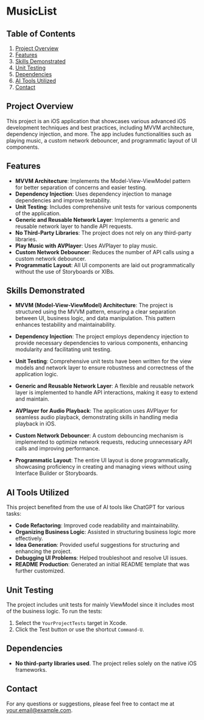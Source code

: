 # MusicList

## Table of Contents
1. [Project Overview](#project-overview)
2. [Features](#features)
3. [Skills Demonstrated](#skills-demonstrated)
4. [Unit Testing](#unit-testing)
5. [Dependencies](#dependencies)
6. [AI Tools Utilized](#ai-tools-utilized)
7. [Contact](#contact)

## Project Overview
This project is an iOS application that showcases various advanced iOS development techniques and best practices, including MVVM architecture, dependency injection, and more. The app includes functionalities such as playing music, a custom network debouncer, and programmatic layout of UI components.

## Features
- **MVVM Architecture**: Implements the Model-View-ViewModel pattern for better separation of concerns and easier testing.
- **Dependency Injection**: Uses dependency injection to manage dependencies and improve testability.
- **Unit Testing**: Includes comprehensive unit tests for various components of the application.
- **Generic and Reusable Network Layer**: Implements a generic and reusable network layer to handle API requests.
- **No Third-Party Libraries**: The project does not rely on any third-party libraries.
- **Play Music with AVPlayer**: Uses AVPlayer to play music.
- **Custom Network Debouncer**: Reduces the number of API calls using a custom network debouncer.
- **Programmatic Layout**: All UI components are laid out programmatically without the use of Storyboards or XIBs.

## Skills Demonstrated
- **MVVM (Model-View-ViewModel) Architecture**: The project is structured using the MVVM pattern, ensuring a clear separation between UI, business logic, and data manipulation. This pattern enhances testability and maintainability.
  
- **Dependency Injection**: The project employs dependency injection to provide necessary dependencies to various components, enhancing modularity and facilitating unit testing.

- **Unit Testing**: Comprehensive unit tests have been written for the view models and network layer to ensure robustness and correctness of the application logic.

- **Generic and Reusable Network Layer**: A flexible and reusable network layer is implemented to handle API interactions, making it easy to extend and maintain.

- **AVPlayer for Audio Playback**: The application uses AVPlayer for seamless audio playback, demonstrating skills in handling media playback in iOS.

- **Custom Network Debouncer**: A custom debouncing mechanism is implemented to optimize network requests, reducing unnecessary API calls and improving performance.

- **Programmatic Layout**: The entire UI layout is done programmatically, showcasing proficiency in creating and managing views without using Interface Builder or Storyboards.

## AI Tools Utilized
This project benefited from the use of AI tools like ChatGPT for various tasks:
- **Code Refactoring**: Improved code readability and maintainability.
- **Organizing Business Logic**: Assisted in structuring business logic more effectively.
- **Idea Generation**: Provided useful suggestions for structuring and enhancing the project.
- **Debugging UI Problems**: Helped troubleshoot and resolve UI issues.
- **README Production**: Generated an initial README template that was further customized.

## Unit Testing
The project includes unit tests for mainly ViewModel since it includes most of the business logic. To run the tests:
1. Select the `YourProjectTests` target in Xcode.
2. Click the Test button or use the shortcut `Command-U`.

## Dependencies
- **No third-party libraries used**. The project relies solely on the native iOS frameworks.

## Contact
For any questions or suggestions, please feel free to contact me at [your.email@example.com](mailto:r0975929562@gmail.com).
